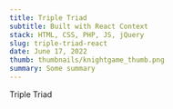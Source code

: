 ```yaml
---
title: Triple Triad
subtitle: Built with React Context
stack: HTML, CSS, PHP, JS, jQuery
slug: triple-triad-react
date: June 17, 2022
thumb: thumbnails/knightgame_thumb.png
summary: Some summary
---
```


Triple Triad